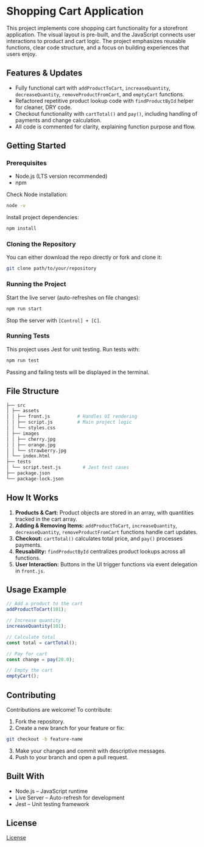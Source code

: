# Shopping Cart Application

This project implements core shopping cart functionality for a storefront application. The visual layout is pre-built, and the JavaScript connects user interactions to product and cart logic. The project emphasizes reusable functions, clear code structure, and a focus on building experiences that users enjoy.

## Features & Updates

- Fully functional cart with `addProductToCart`, `increaseQuantity`, `decreaseQuantity`, `removeProductFromCart`, and `emptyCart` functions.
- Refactored repetitive product lookup code with `findProductById` helper for cleaner, DRY code.
- Checkout functionality with `cartTotal()` and `pay()`, including handling of payments and change calculation.
- All code is commented for clarity, explaining function purpose and flow.

## Getting Started

### Prerequisites

- Node.js (LTS version recommended)
- npm

Check Node installation:

```bash
node -v
```

Install project dependencies:

```bash
npm install
```

### Cloning the Repository

You can either download the repo directly or fork and clone it:

```bash
git clone path/to/your/repository
```

### Running the Project

Start the live server (auto-refreshes on file changes):

```bash
npm run start
```

Stop the server with `[Control] + [C]`.

### Running Tests

This project uses Jest for unit testing. Run tests with:

```bash
npm run test
```

Passing and failing tests will be displayed in the terminal.

## File Structure

```bash
├── src
│ ├── assets
│ │ ├── front.js          # Handles UI rendering
│ │ ├── script.js         # Main project logic
│ │ └── styles.css
│ ├── images
│ │ ├── cherry.jpg
│ │ ├── orange.jpg
│ │ └── strawberry.jpg
│ └── index.html
├── tests
│ └── script.test.js        # Jest test cases
├── package.json
└── package-lock.json
```

## How It Works

1. **Products & Cart:** Product objects are stored in an array, with quantities tracked in the cart array.
2. **Adding & Removing Items:** `addProductToCart`, `increaseQuantity`, `decreaseQuantity`, `removeProductFromCart` functions handle cart updates.
3. **Checkout:** `cartTotal()` calculates total price, and `pay()` processes payments.
4. **Reusability:** `findProductById` centralizes product lookups across all functions.
5. **User Interaction:** Buttons in the UI trigger functions via event delegation in `front.js`.

## Usage Example

```javascript
// Add a product to the cart
addProductToCart(101);

// Increase quantity
increaseQuantity(101);

// Calculate total
const total = cartTotal();

// Pay for cart
const change = pay(20.0);

// Empty the cart
emptyCart();
```

## Contributing

Contributions are welcome! To contribute:

1. Fork the repository.
2. Create a new branch for your feature or fix:

```bash
git checkout -b feature-name
```

3. Make your changes and commit with descriptive messages.
4. Push to your branch and open a pull request.

## Built With

- Node.js – JavaScript runtime
- Live Server – Auto-refresh for development
- Jest – Unit testing framework

## License

[License](LICENSE.txt)
